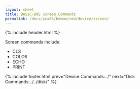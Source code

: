 ```yaml
---
layout: sheet
title: BASIC-DOS Screen Commands
permalink: /docs/pcx86/bdman/cmd/device/screen/
---
```


{% include header.html %}

Screen commands include:

- CLS
- COLOR
- ECHO
- PRINT

{% include footer.html prev="Device Commands:../" next="Disk Commands:../../disk/" %}

